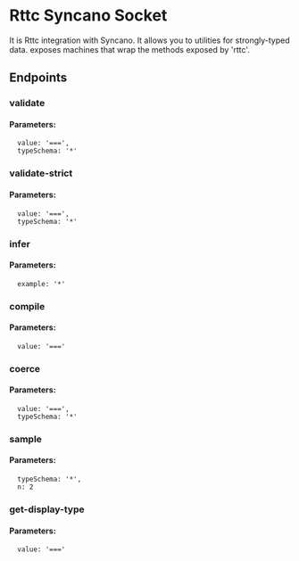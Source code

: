 # Rttc Syncano Socket

It is Rttc integration with Syncano. It allows you to utilities for strongly-typed data.  exposes machines that wrap the methods exposed by 'rttc'.

## Endpoints

### validate

#### Parameters:

      value: '===',
      typeSchema: '*'


### validate-strict

#### Parameters:

      value: '===',
      typeSchema: '*'


### infer

#### Parameters:

      example: '*'


### compile

#### Parameters:

      value: '==='


### coerce

#### Parameters:

      value: '===',
      typeSchema: '*'


### sample

#### Parameters:

      typeSchema: '*',
      n: 2


### get-display-type

#### Parameters:

      value: '==='

